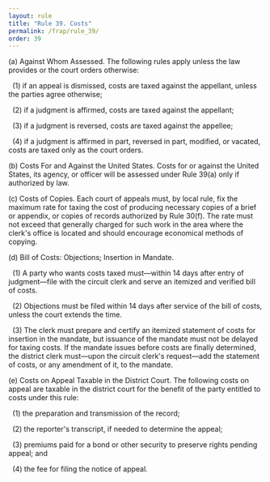 ```yaml
---
layout: rule
title: "Rule 39. Costs"
permalink: /frap/rule_39/
order: 39
---
```


(a) Against Whom Assessed. The following rules apply unless the law provides or the court orders otherwise:


&nbsp;&nbsp;(1) if an appeal is dismissed, costs are taxed against the appellant, unless the parties agree otherwise;


&nbsp;&nbsp;(2) if a judgment is affirmed, costs are taxed against the appellant;


&nbsp;&nbsp;(3) if a judgment is reversed, costs are taxed against the appellee;


&nbsp;&nbsp;(4) if a judgment is affirmed in part, reversed in part, modified, or vacated, costs are taxed only as the court orders.


(b) Costs For and Against the United States. Costs for or against the United States, its agency, or officer will be assessed under Rule 39(a) only if authorized by law.


(c) Costs of Copies. Each court of appeals must, by local rule, fix the maximum rate for taxing the cost of producing necessary copies of a brief or appendix, or copies of records authorized by Rule 30(f). The rate must not exceed that generally charged for such work in the area where the clerk's office is located and should encourage economical methods of copying.


(d) Bill of Costs: Objections; Insertion in Mandate.


&nbsp;&nbsp;(1) A party who wants costs taxed must—within 14 days after entry of judgment—file with the circuit clerk and serve an itemized and verified bill of costs.


&nbsp;&nbsp;(2) Objections must be filed within 14 days after service of the bill of costs, unless the court extends the time.


&nbsp;&nbsp;(3) The clerk must prepare and certify an itemized statement of costs for insertion in the mandate, but issuance of the mandate must not be delayed for taxing costs. If the mandate issues before costs are finally determined, the district clerk must—upon the circuit clerk's request—add the statement of costs, or any amendment of it, to the mandate.


(e) Costs on Appeal Taxable in the District Court. The following costs on appeal are taxable in the district court for the benefit of the party entitled to costs under this rule:


&nbsp;&nbsp;(1) the preparation and transmission of the record;


&nbsp;&nbsp;(2) the reporter's transcript, if needed to determine the appeal;


&nbsp;&nbsp;(3) premiums paid for a bond or other security to preserve rights pending appeal; and


&nbsp;&nbsp;(4) the fee for filing the notice of appeal.